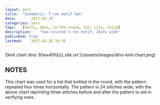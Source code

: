 ```yaml
---
layout: post
title: 	"Schematic: T-rex motif hat"
date:		2017-02-20
categories:	yarn
tags:	[knits, dpns, in-the-round, fair-isle, child]
description: 	"two-colored t-rex motif, 24sts wide"
published: true
lastmod:	2017-02-20 19:35
---
```

![knit chart dino 30wx40h]({{ site.url }}/assets/images/dino-knit-chart.png)

## NOTES ##
This chart was used for a hat that knitted in the round, with the pattern repeated four times horizontally.  The pattern is 24 stitches wide, with the above chart reprinting three stitches before and after the pattern to aid in verifying rows.